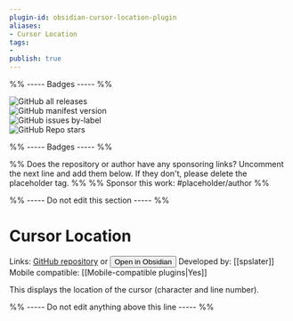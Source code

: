 ```yaml
---
plugin-id: obsidian-cursor-location-plugin
aliases:
- Cursor Location
tags: 
- 
publish: true
---
```


%% ----- Badges ----- %%

![GitHub all releases](https://img.shields.io/github/downloads/spslater/obsidian-cursor-location-plugin/total?color=573E7A&logo=github&style=for-the-badge)   
![GitHub manifest version](https://img.shields.io/github/manifest-json/v/spslater/obsidian-cursor-location-plugin?color=573E7A&logo=github&style=for-the-badge)   
![GitHub issues by-label](https://img.shields.io/github/issues/spslater/obsidian-cursor-location-plugin/help%20wanted?color=573E7A&logo=github&style=for-the-badge)   
![GitHub Repo stars](https://img.shields.io/github/stars/spslater/obsidian-cursor-location-plugin?color=573E7A&logo=github&style=for-the-badge)

%% ----- Badges ----- %%

%% Does the repository or author have any sponsoring links? Uncomment the next line and add them below. If they don't, please delete the placeholder tag. %%
%% Sponsor this work: #placeholder/author %%

%% ----- Do not edit this section ----- %%

# Cursor Location

Links: [GitHub repository](https://github.com/spslater/obsidian-cursor-location-plugin) or [<button id=HH>Open in Obsidian</button>](obsidian://goto-plugin?id=obsidian-cursor-location-plugin)
Developed by: [[spslater]]
Mobile compatible: [[Mobile-compatible plugins|Yes]]

This displays the location of the cursor (character and line number).

%% ----- Do not edit anything above this line ----- %% 
